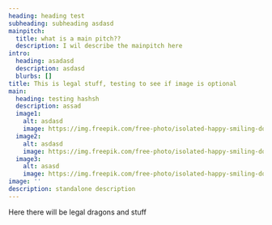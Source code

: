 ```yaml
---
heading: heading test
subheading: subheading asdasd
mainpitch:
  title: what is a main pitch??
  description: I wil describe the mainpitch here
intro:
  heading: asadasd
  description: asdasd
  blurbs: []
title: This is legal stuff, testing to see if image is optional
main:
  heading: testing hashsh
  description: assad
  image1:
    alt: asdasd
    image: https://img.freepik.com/free-photo/isolated-happy-smiling-dog-white-background-portrait-4_1562-693.jpg
  image2:
    alt: asdasd
    image: https://img.freepik.com/free-photo/isolated-happy-smiling-dog-white-background-portrait-4_1562-693.jpg
  image3:
    alt: asasd
    image: https://img.freepik.com/free-photo/isolated-happy-smiling-dog-white-background-portrait-4_1562-693.jpg
image: ''
description: standalone description
---
```


Here there will be legal dragons and stuff
